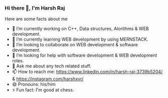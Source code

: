 ### Hi there 👋, I'm Harsh Raj

Here are some facts about me

- 🔭 I’m currently working on C++, Data structures, Alorithms & WEB development.
- 🌱 I’m currently learning WEB development by using MERNSTACK.
- 👯 I’m looking to collaborate on WEB development & software development.
- 🤔 I’m looking for help with software development & WEB development roles.
- 💬 Ask me about any tech related stuff.
- 📫 How to reach me: https://www.linkedin.com/in/harsh-raj-3739b5204/ & https://instagram.com/harshxvr/
- 😄 Pronouns: his/him
- ⚡ Fun fact: I'm good at chess.
